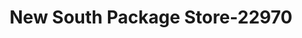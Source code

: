 ---
f_zip-code: 30274
f_state-code: GA
title: New South Package Store-22970
f_phone: 770-997-9777
f_city-only: Riverdale
f_address: 6776 Highway 85 Riverdale
f_location-unique-id: '22970'
slug: new-south-package-store-22970
updated-on: '2024-05-30T13:46:58.046Z'
created-on: '2024-05-30T13:36:59.803Z'
published-on: '2024-05-30T13:54:32.469Z'
f_city-state: cms/city/riverdale-ga.md
f_company: cms/company/new-south-package-store.md
f_state: cms/state/georgia.md
layout: '[payday-loan].html'
tags: payday-loan
---